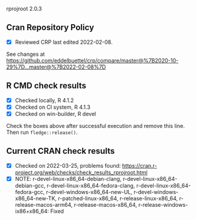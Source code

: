 rprojroot 2.0.3

## Cran Repository Policy

- [x] Reviewed CRP last edited 2022-02-08.

See changes at https://github.com/eddelbuettel/crp/compare/master@%7B2020-10-29%7D...master@%7B2022-02-08%7D

## R CMD check results

- [x] Checked locally, R 4.1.2
- [x] Checked on CI system, R 4.1.3
- [x] Checked on win-builder, R devel

Check the boxes above after successful execution and remove this line. Then run `fledge::release()`.

## Current CRAN check results

- [x] Checked on 2022-03-25, problems found: https://cran.r-project.org/web/checks/check_results_rprojroot.html
- [x] NOTE: r-devel-linux-x86_64-debian-clang, r-devel-linux-x86_64-debian-gcc, r-devel-linux-x86_64-fedora-clang, r-devel-linux-x86_64-fedora-gcc, r-devel-windows-x86_64-new-UL, r-devel-windows-x86_64-new-TK, r-patched-linux-x86_64, r-release-linux-x86_64, r-release-macos-arm64, r-release-macos-x86_64, r-release-windows-ix86+x86_64: Fixed

